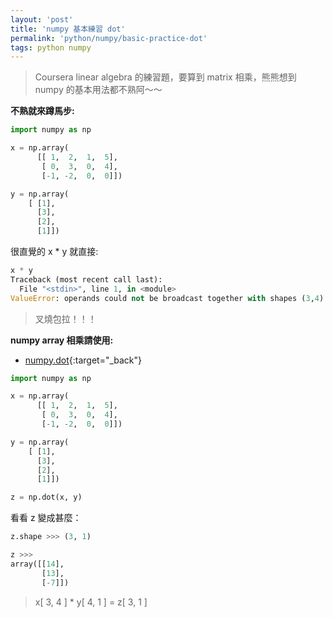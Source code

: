 ```yaml
---
layout: 'post'
title: 'numpy 基本練習 dot'
permalink: 'python/numpy/basic-practice-dot'
tags: python numpy
---
```

> Coursera linear algebra 的練習題，要算到 matrix 相乘，熊熊想到 numpy 的基本用法都不熟阿～～


__不熟就來蹲馬步:__
~~~python
import numpy as np

x = np.array(
      [[ 1,  2,  1,  5],
       [ 0,  3,  0,  4],
       [-1, -2,  0,  0]])

y = np.array(
    [ [1],
      [3],
      [2],
      [1]])
~~~
很直覺的 x * y 就直接:
~~~python
x * y
Traceback (most recent call last):
  File "<stdin>", line 1, in <module>
ValueError: operands could not be broadcast together with shapes (3,4) (4,1)
~~~
> 叉燒包拉！！！

**numpy array 相乘請使用:**
   - [numpy.dot](https://docs.scipy.org/doc/numpy/reference/generated/numpy.dot.html){:target="_back"}

~~~python
import numpy as np

x = np.array(
      [[ 1,  2,  1,  5],
       [ 0,  3,  0,  4],
       [-1, -2,  0,  0]])

y = np.array(
    [ [1],
      [3],
      [2],
      [1]])

z = np.dot(x, y)
~~~
看看 z 變成甚麼：
~~~python
z.shape >>> (3, 1)

z >>>
array([[14],
       [13],
       [-7]])
~~~
> x[ 3, 4 ] * y[ 4, 1 ] = z[ 3, 1 ] 